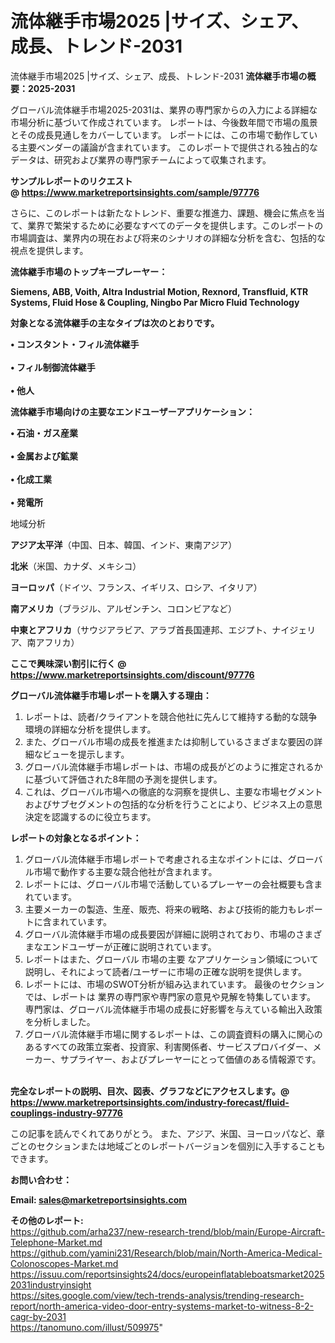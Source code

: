 # 流体継手市場2025 |サイズ、シェア、成長、トレンド-2031
流体継手市場2025 |サイズ、シェア、成長、トレンド-2031
<strong><b>流体継手市場の概要：2025-2031</b></strong>

グローバル流体継手市場2025-2031は、業界の専門家からの入力による詳細な市場分析に基づいて作成されています。 レポートは、今後数年間で市場の風景とその成長見通しをカバーしています。 レポートには、この市場で動作している主要ベンダーの議論が含まれています。 このレポートで提供される独占的なデータは、研究および業界の専門家チームによって収集されます。

<strong>サンプルレポートのリクエスト @ <a href=https://www.marketreportsinsights.com/sample/97776>https://www.marketreportsinsights.com/sample/97776</a></strong>

さらに、このレポートは新たなトレンド、重要な推進力、課題、機会に焦点を当て、業界で繁栄するために必要なすべてのデータを提供します。このレポートの市場調査は、業界内の現在および将来のシナリオの詳細な分析を含む、包括的な視点を提供します。

<strong>流体継手市場のトップキープレーヤー：</strong>

<strong>Siemens, ABB, Voith, Altra Industrial Motion, Rexnord, Transfluid, KTR Systems, Fluid Hose & Coupling, Ningbo Par Micro Fluid Technology</strong>

<strong><b>対象となる流体継手の主なタイプは次のとおりです。</b></strong>

<strong>• コンスタント・フィル流体継手<br><br>• フィル制御流体継手<br><br>• 他人</strong>

<strong><b>流体継手市場向けの主要なエンドユーザーアプリケーション：</b></strong>

<strong>• 石油・ガス産業<br><br>• 金属および鉱業<br><br>• 化成工業<br><br>• 発電所</strong>

 地域分析

<strong><b>アジア太平洋</b></strong>（中国、日本、韓国、インド、東南アジア）

<strong><b>北米</b></strong>（米国、カナダ、メキシコ）

<strong><b>ヨーロッパ</b></strong>（ドイツ、フランス、イギリス、ロシア、イタリア）

<strong><b>南アメリカ</b></strong>（ブラジル、アルゼンチン、コロンビアなど）

<strong><b>中東とアフリカ</b></strong>（サウジアラビア、アラブ首長国連邦、エジプト、ナイジェリア、南アフリカ）

<strong>ここで興味深い割引に行く @ <a href=https://www.marketreportsinsights.com/discount/97776>https://www.marketreportsinsights.com/discount/97776</a></strong>

<strong><b>グローバル流体継手市場レポートを購入する理由：</b></strong>
<ol>
  <li>レポートは、読者/クライアントを競合他社に先んじて維持する動的な競争環境の詳細な分析を提供します。</li>
  <li>また、グローバル市場の成長を推進または抑制しているさまざまな要因の詳細なビューを提示します。</li>
  <li>グローバル流体継手市場レポートは、市場の成長がどのように推定されるかに基づいて評価された8年間の予測を提供します。</li>
  <li>これは、グローバル市場への徹底的な洞察を提供し、主要な市場セグメントおよびサブセグメントの包括的な分析を行うことにより、ビジネス上の意思決定を認識するのに役立ちます。</li>
</ol>
<strong><b>レポートの対象となるポイント：</b></strong>
<ol>
  <li>グローバル流体継手市場レポートで考慮される主なポイントには、グローバル市場で動作する主要な競合他社が含まれます。</li>
  <li>レポートには、グローバル市場で活動しているプレーヤーの会社概要も含まれています。</li>
  <li>主要メーカーの製造、生産、販売、将来の戦略、および技術的能力もレポートに含まれています。</li>
  <li>グローバル流体継手市場の成長要因が詳細に説明されており、市場のさまざまなエンドユーザーが正確に説明されています。</li>
  <li>レポートはまた、グローバル 市場の主要 なアプリケーション領域について説明し、それによって読者/ユーザーに市場の正確な説明を提供します。</li>
  <li>レポートには、市場のSWOT分析が組み込まれています。 最後のセクションでは、レポートは 業界の専門家や専門家の意見や見解を特集しています。 専門家は、グローバル流体継手市場の成長に好影響を与えている輸出入政策を分析しました。</li>
  <li>グローバル流体継手市場に関するレポートは、この調査資料の購入に関心のあるすべての政策立案者、投資家、利害関係者、サービスプロバイダー、メーカー、サプライヤー、およびプレーヤーにとって価値のある情報源です。</li>
</ol><br>
<strong>完全なレポートの説明、目次、図表、グラフなどにアクセスします。@ <a href=https://www.marketreportsinsights.com/industry-forecast/fluid-couplings-industry-97776>https://www.marketreportsinsights.com/industry-forecast/fluid-couplings-industry-97776</a></strong>

この記事を読んでくれてありがとう。 また、アジア、米国、ヨーロッパなど、章ごとのセクションまたは地域ごとのレポートバージョンを個別に入手することもできます。

<strong><b>お問い合わせ：</b></strong>

<strong>Email: </strong><a href=mailto:sales@marketreportsinsights.com><strong>sales@marketreportsinsights.com</strong></a>

<strong>その他のレポート:</strong>
<br>
<a href=https://github.com/arha237/new-research-trend/blob/main/Europe-Aircraft-Telephone-Market.md>https://github.com/arha237/new-research-trend/blob/main/Europe-Aircraft-Telephone-Market.md</a>
<br>
<a href=https://github.com/yamini231/Research/blob/main/North-America-Medical-Colonoscopes-Market.md>https://github.com/yamini231/Research/blob/main/North-America-Medical-Colonoscopes-Market.md</a>
<br>
<a href=https://issuu.com/reportsinsights24/docs/europeinflatableboatsmarket20252031industryinsight>https://issuu.com/reportsinsights24/docs/europeinflatableboatsmarket20252031industryinsight</a>
<br>
<a href=https://sites.google.com/view/tech-trends-analysis/trending-research-report/north-america-video-door-entry-systems-market-to-witness-8-2-cagr-by-2031>https://sites.google.com/view/tech-trends-analysis/trending-research-report/north-america-video-door-entry-systems-market-to-witness-8-2-cagr-by-2031</a>
<br>
<a href=https://tanomuno.com/illust/509975>https://tanomuno.com/illust/509975</a>"
